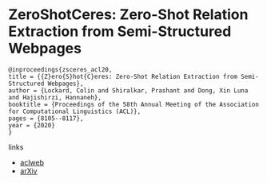 # ZeroShotCeres: Zero-Shot Relation Extraction from Semi-Structured Webpages

```
@inproceedings{zsceres_acl20,
title = {{Z}ero{S}hot{C}eres: Zero-Shot Relation Extraction from Semi-Structured Webpages},
author = {Lockard, Colin and Shiralkar, Prashant and Dong, Xin Luna and Hajishirzi, Hannaneh},
booktitle = {Proceedings of the 58th Annual Meeting of the Association for Computational Linguistics (ACL)},
pages = {8105--8117},
year = {2020}
}
```

links
- [aclweb](https://www.aclweb.org/anthology/2020.acl-main.721/)
- [arXiv](https://arxiv.org/abs/2005.07105)
